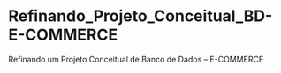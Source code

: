 # Refinando_Projeto_Conceitual_BD-E-COMMERCE
Refinando um Projeto Conceitual de Banco de Dados – E-COMMERCE
